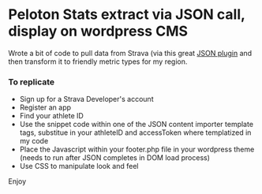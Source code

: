 <h1>Peloton Stats extract via JSON call, display on wordpress CMS</h1>

<p>Wrote a bit of code to pull data from Strava (via this great <a href="https://wordpress.org/plugins/json-content-importer/" target="_blank">JSON plugin</a> and then transform it to friendly metric types for my region.</p>

<h3>To replicate</h3>
<ul>
  <li>Sign up for a Strava Developer's account</li>
  <li>Register an app</li>
  <li>Find your athlete ID</li>
  <li>Use the snippet code within one of the JSON content importer template tags, substitue in your athleteID and accessToken where templatized in my code</li>
  <li>Place the Javascript within your footer.php file in your wordpress theme (needs to run after JSON completes in DOM load process)</li>
  <li>Use CSS to manipulate look and feel</li>
</ul>

<p>Enjoy</p>
